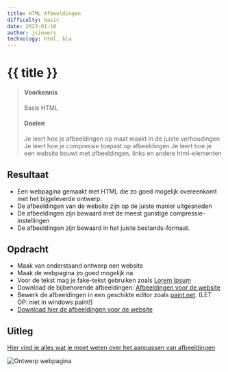 ```yaml
---
title: HTML Afbeeldingen
difficulty: basic
date: 2023-01-10
author: jsiewers
technology: html, bla
---
```


# {{ title }}

> #### Voorkennis
> Basis HTML
> #### Doelen
> Je leert hoe je afbeeldingen op maat maakt in de juiste verhoudingen
> Je leert hoe je compressie toepast op afbeeldingen
> Je leert hoe je een website bouwt met afbeeldingen, links en andere html-elementen

## Resultaat
* Een webpagina gemaakt met HTML die zo goed mogelijk overeenkomt met het bijgeleverde ontwerp.  
* De afbeeldingen van de website zijn op de juiste manier uitgesneden 
* De afbeeldingen zijn bewaard met de meest gunstige compressie-instellingen
* De afbeeldingen zijn bewaard in het juiste bestands-formaat.

## Opdracht
* Maak van onderstaand ontwerp een website
* Maak de webpagina zo goed mogelijk na
* Voor de tekst mag je fake-tekst gebruiken zoals [Lorem Ipsum](https://www.lipsum.com/)
* Download de bijbehorende afbeeldingen: [Afbeeldingen voor de website](https://static.edutorial.nl/html/wilkens-materiaal.zip)
* Bewerk de afbeeldingen in een geschikte editor zoals [paint.net](https://www.getpaint.net/download.html). (LET OP: niet in windows paint!)
* [Download hier de afbeeldingen voor de website](https://static.edutorial.nl/html/wilkens-materiaal.zip)

## Uitleg
[Hier vind je alles wat je moet weten over het aanpassen van afbeeldingen](https://www.edutorial.nl/html/afbeeldingen-aanpassen/)

![Ontwerp webpagina](https://static.edutorial.nl/html/over_ons@0.5x.png)



